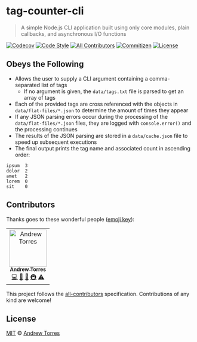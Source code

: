 # tag-counter-cli

> A simple Node.js CLI application built using only core modules, plain
> callbacks, and asynchronous I/O functions

[![Codecov](https://flat.badgen.net/codecov/c/github/ajtorres9/tag-counter-cli/master)](https://codecov.io/gh/ajtorres9/tag-counter-cli)
[![Code Style](https://flat.badgen.net/badge/code%20style/prettier/ff69b4)](https://github.com/prettier/prettier)
[![All Contributors](https://flat.badgen.net/badge/all%20contributors/1/orange)](#contributors)
[![Commitizen](https://flat.badgen.net/badge/commitizen/friendly/green)](https://github.com/commitizen/cz-cli)
[![License](https://flat.badgen.net/github/license/ajtorres9/tag-counter-cli)](license)

## Obeys the Following

- Allows the user to supply a CLI argument containing a comma-separated list of
  tags
  - If no argument is given, the `data/tags.txt` file is parsed to get an array
    of tags
- Each of the provided tags are cross referenced with the objects in
  `data/flat-files/*.json` to determine the amount of times they appear
- If any JSON parsing errors occur during the processing of the
  `data/flat-files/*.json` files, they are logged with `console.error()` and
  the processing continues
- The results of the JSON parsing are stored in a `data/cache.json` file to
  speed up subsequent executions
- The final output prints the tag name and associated count in ascending order:

```text
ipsum  3
dolor  2
amet   2
lorem  0
sit    0
```

## Contributors

Thanks goes to these wonderful people ([emoji key](https://allcontributors.org/docs/en/emoji-key)):

<!-- ALL-CONTRIBUTORS-LIST:START - Do not remove or modify this section -->
<!-- prettier-ignore -->
<table><tr><td align="center"><a href="https://andrewjtorr.es"><img src="https://avatars2.githubusercontent.com/u/450495?v=4" width="100px;" alt="Andrew Torres"/><br /><sub><b>Andrew Torres</b></sub></a><br /><a href="https://github.com/ajtorres9/tag-counter-cli/commits?author=ajtorres9" title="Code">💻</a> <a href="https://github.com/ajtorres9/tag-counter-cli/commits?author=ajtorres9" title="Documentation">📖</a> <a href="#ideas-ajtorres9" title="Ideas, Planning, & Feedback">🤔</a> <a href="#infra-ajtorres9" title="Infrastructure (Hosting, Build-Tools, etc)">🚇</a> <a href="https://github.com/ajtorres9/tag-counter-cli/commits?author=ajtorres9" title="Tests">⚠️</a></td></tr></table>

<!-- ALL-CONTRIBUTORS-LIST:END -->

This project follows the [all-contributors](https://allcontributors.org) specification. Contributions of any
kind are welcome!

## License

[MIT](license) &copy; [Andrew Torres](https://andrewjtorr.es)
